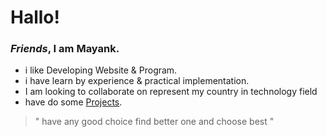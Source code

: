 # Hallo!

### *Friends*, I am **Mayank**.

- i like Developing Website & Program.
- i have learn by experience & practical implementation.
- I am looking to collaborate on represent my country in technology field
-  have do some [Projects]( https://mastermayank.w3spaces.com ).

> " have any good choice find better one and choose best "

